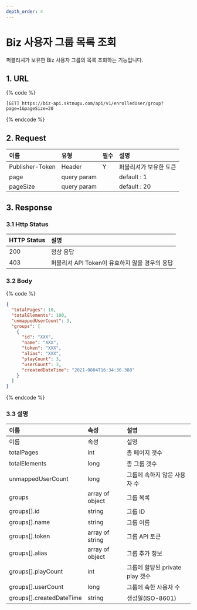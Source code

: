 ```yaml
---
depth_order: 4
---
```


# Biz 사용자 그룹 목록 조회

퍼블리셔가 보유한 Biz 사용자 그룹의 목록 조회하는 기능입니다.

## 1. URL

{% code %}
```text
[GET] https://biz-api.sktnugu.com/api/v1/enrolledUser/group?page=1&pageSize=20
```
{% endcode %}

## 2. Request

| 이름              | 유형          | 필수    | 설명           |
|:----------------|:------------|:------|:-------------|
| Publisher-Token | Header      | Y     | 퍼블리셔가 보유한 토큰 |
| page            | query param |       | default : 1  |
| pageSize        | query param |       | default : 20 |

## 3. Response

### 3.1 Http Status

| HTTP Status | 설명                             |
|:------------|:-------------------------------|
| 200         | 정상 응답                          |
| 403         | 퍼블리셔 API Token이 유효하지 않을 경우의 응답 |

### 3.2 Body

{% code %}
```json
{
  "totalPages": 10,
  "totalElements": 100,
  "unmappedUserCount": 3,
  "groups": [
    {
      "id": "XXX",
      "name": "XXX",
      "token": "XXX",
      "alias": "XXX",
      "playCount": 3,
      "userCount": 3,
      "createdDateTime": "2021-0804T16:34:30.388"
    }
  ]
}
```
{% endcode %}

### 3.3 설명

| 이름                         | 속성              | 설명                      |
|:---------------------------|:----------------|:------------------------|
| 이름                         | 속성              | 설명                      |
| totalPages                 | int             | 총 페이지 갯수                |
| totalElements              | long            | 총 그룹 갯수                 |
| unmappedUserCount          | long            | 그룹에 속하지 않은 사용자 수        |
| groups                     | array of object | 그룹 목록                   |
| groups\[\].id              | string          | 그룹 ID                   |
| groups\[\].name            | string          | 그룹 이름                   |
| groups\[\].token           | array of string | 그룹 API 토큰               |
| groups\[\].alias           | array of object | 그룹 추가 정보                |
| groups\[\].playCount       | int             | 그룹에 할당된 private play 갯수 |
| groups\[\].userCount       | long            | 그룹에 속한 사용자 수            |
| groups\[\].createdDateTime | string          | 생성일(ISO-8601)           |

